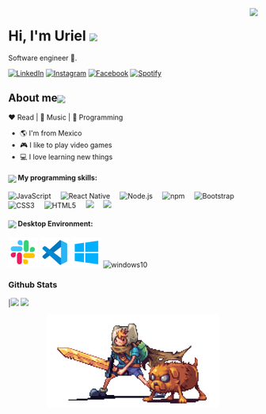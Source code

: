 <img align="right" src="https://media.giphy.com/media/H4DgojtuLT7slMWiq2/giphy.gif">


# Hi, I'm Uriel <img align="center" src="https://media.giphy.com/media/H7r5XcQccQvlXPwUOR/giphy.gif" width="100">
Software engineer :robot:.
<div>
<a href="https://www.linkedin.com/in/no%C3%A9-uriel-alvarado-ram%C3%ADrez-4a8ab3252/" target="_blank"><img src="https://img.shields.io/badge/LinkedIn-%230077B5.svg?&style=flat-square&logo=linkedin&logoColor=white" alt="LinkedIn"></a>
<a href="https://www.instagram.com/urialv08_/?hl=es-la" target="_blank"><img src="https://img.shields.io/badge/Instagram-%23E4405F.svg?&style=flat-square&logo=instagram&logoColor=white" alt="Instagram"></a>
<a href="https://www.facebook.com/UrielAR08/" target="_blank"><img src="https://img.shields.io/badge/Facebook-%231877F2.svg?&style=flat-square&logo=facebook&logoColor=white" alt="Facebook"></a>
<a href="https://open.spotify.com/user/31x7ifb7s46ldfmx6yu5lfzhnoci?si=0cc8c374a5e548a8" target="_blank"><img src="https://img.shields.io/badge/Spotify-%231ED760.svg?&style=flat-square&logo=spotify&logoColor=white" alt="Spotify"></a>
</div>

## About me<img align="center" src="https://media.giphy.com/media/1fhj2FW0661V3Nb2Me/giphy.gif" width="50"> 

:heart: Read | :black_heart: Music | :blue_heart: Programming

- :earth_americas: I'm from Mexico
- :video_game: I like to play video games
- :computer: I love learning new things


#### <img align="center" src="https://media.giphy.com/media/QssGEmpkyEOhBCb7e1/giphy.gif" width="25">  My programming skills:

![JavaScript](https://img.icons8.com/color/48/000000/javascript.png) &nbsp;&nbsp;&nbsp;
![React Native](https://img.icons8.com/color/48/000000/react-native.png) &nbsp;&nbsp;&nbsp;
![Node.js](https://img.icons8.com/color/48/000000/nodejs.png) &nbsp;&nbsp;&nbsp;
![npm](https://img.icons8.com/color/48/000000/npm.png) &nbsp;&nbsp;&nbsp;
![Bootstrap](https://img.icons8.com/color/48/000000/bootstrap.png) &nbsp;&nbsp;&nbsp;
![CSS3](https://img.icons8.com/color/48/000000/css3.png) &nbsp;&nbsp;&nbsp;
![HTML5](https://img.icons8.com/color/48/000000/html-5.png) &nbsp;&nbsp;&nbsp;
<img src="https://laravel.com/img/logomark.min.svg" width="5%"> &nbsp;&nbsp;&nbsp;
<img src="https://upload.wikimedia.org/wikipedia/commons/thumb/2/27/PHP-logo.svg/2560px-PHP-logo.svg.png" width="6%"> &nbsp;&nbsp;&nbsp;


#### <img align="center" src="https://media.giphy.com/media/QssGEmpkyEOhBCb7e1/giphy.gif" width="25">  Desktop Environment:
<p align="left">
  <img style="margin: auto;" src="https://raw.githubusercontent.com/sachinverma53121/sachinverma53121/master/icons/slack.png" alt=slack width="60" height="60"/>
  <img style="margin: auto;" src="https://raw.githubusercontent.com/sachinverma53121/sachinverma53121/master/icons/vsc.png" alt=vs width="60" height="60"/>
  <img style="margin: auto;" src="https://raw.githubusercontent.com/sachinverma53121/sachinverma53121/master/icons/win10.png" alt=windows10 width="60" height="60"/>
  <img style="margin: auto;" src="https://upload.wikimedia.org/wikipedia/commons/thumb/a/ae/Github-desktop-logo-symbol.svg/1024px-Github-desktop-logo-symbol.svg.png" alt=windows10 width="60" height="60"/>
</p>

### Github Stats

|![][mul-widget]       [![][spotify-widget]][spotify-link] 

[spotify-link]: https://open.spotify.com/track/48Zzcl2ifQpsVu1PHwnqKy
[mul-widget]: https://github-readme-stats-git-masterrstaa-rickstaa.vercel.app/api/top-langs/?username=UrielAlv08&layout=compact&card_width=417&show_icons=true&show_icons=true&theme=radical&utm_source=23bm26
[spotify-widget]: https://spotify-recently-played-readme.vercel.app/api?user=31x7ifb7s46ldfmx6yu5lfzhnoci&count=2

<p align="center">
  <img src="https://github.com/selimdoyranli/selimdoyranli/blob/master/preview.gif" width="350" />
</p>
